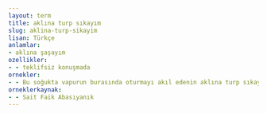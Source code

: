 ```yaml
---
layout: term
title: aklına turp sıkayım
slug: aklina-turp-sikayim
lisan: Türkçe
anlamlar:
- aklına şaşayım
ozellikler:
- - teklifsiz konuşmada
ornekler:
- - Bu soğukta vapurun burasında oturmayı akıl edenin aklına turp sıkayım.
orneklerkaynak:
- - Sait Faik Abasıyanık
---
```

